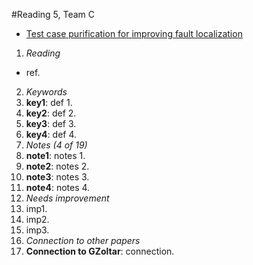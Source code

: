 #Reading 5, Team C
* [Test case purification for improving fault localization](http://dl.acm.org/citation.cfm?id=2635906)

1. *Reading*
  + ref.
2. *Keywords*
  1. **key1**: def 1.
  2. **key2**: def 2.
  3. **key3**: def 3.
  4. **key4**: def 4.
3. *Notes (4 of 19)*
  1. **note1**: notes 1.
  2. **note2**: notes 2.
  3. **note3**: notes 3.
  4. **note4**: notes 4.
4. *Needs improvement*
  1. imp1.
  2. imp2.
  3. imp3.
5. *Connection to other papers*
  1. **Connection to GZoltar**: connection.
